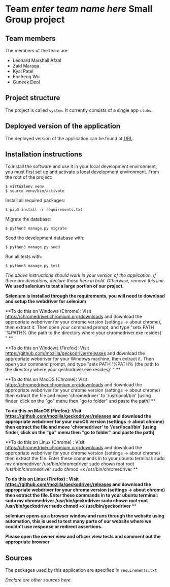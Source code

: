 # Team *enter team name here* Small Group project

## Team members
The members of the team are:
- Leonard Marshall Afzal
- Zaid Maraqa
- Kyal Patel
- Encheng Wu
- Guneek Deol

## Project structure
The project is called `system`.  It currently consists of a single app `clubs`.

## Deployed version of the application
The deployed version of the application can be found at [URL](URL).

## Installation instructions
To install the software and use it in your local development environment, you must first set up and activate a local development environment.  From the root of the project:

```
$ virtualenv venv
$ source venv/bin/activate
```

Install all required packages:

```
$ pip3 install -r requirements.txt
```

Migrate the database:

```
$ python3 manage.py migrate
```

Seed the development database with:

```
$ python3 manage.py seed
```

Run all tests with:
```
$ python3 manage.py test
```

*The above instructions should work in your version of the application.  If there are deviations, declare those here in bold.  Otherwise, remove this line.*
**We used selenium to test a large portion of our project.**

**Selenium is installed through the requirements, you will need to download and setup the webdriver for selenium**

**To do this on Windows (Chrome): Visit https://chromedriver.chromium.org/downloads and download the appropriate webdriver for your chrome version (settings -> about chrome), then extract it. Then open your command prompt, and type "setx PATH  '%PATH% {the path to the directory where your chromedriver.exe resides}' " ** 

**To do this on Windows (Firefox): Visit https://github.com/mozilla/geckodriver/releases and download the appropriate webdriver for your Windows machine, then extract it. Then open your command prompt, and type "setx PATH  '%PATH% {the path to the directory where your geckodriver.exe resides}' " **


**To do this on MacOS (Chrome): Visit https://chromedriver.chromium.org/downloads and download the appropriate webdriver for your chrome version (settings -> about chrome) then extract the file and move 'chromedriver' to '/usr/local/bin' [using finder, click on the "go" menu then "go to folder" and paste the path]  **

**To do this on MacOS (Firefox): Visit https://github.com/mozilla/geckodriver/releases and download the appropriate webdriver for your macOS version (settings -> about chrome) then extract the file and move 'chromedriver' to '/usr/local/bin' [using finder, click on the "go" menu then "go to folder" and paste the path]**

**To do this on Linux (Chrome) : Visit https://chromedriver.chromium.org/downloads and download the appropriate webdriver for your chrome version (settings -> about chrome) then extract the file. Enter these commands in to your ubuntu terminal:
sudo mv chromedriver /usr/bin/chromedriver 
sudo chown root:root /usr/bin/chromedriver 
sudo chmod +x /usr/bin/chromedriver **

**To do this on Linux (Firefox) : Visit https://github.com/mozilla/geckodriver/releases and download the appropriate webdriver for your chrome version (settings -> about chrome) then extract the file. Enter these commands in to your ubuntu terminal:
sudo mv chromedriver /usr/bin/geckodriver 
sudo chown root:root /usr/bin/geckodriver 
sudo chmod +x /usr/bin/geckodriver** **




**selenium opens up a browser window and runs through the website using automation, this is used to test many parts of our website where we couldn't use response or redirect assertions.**

**Please open the owner view and officer view tests and comment out the appropriate browser**

## Sources
The packages used by this application are specified in `requirements.txt`

*Declare are other sources here.*
